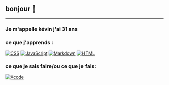 ## bonjour 👋

_ _ _

### Je m'appelle kévin j'ai 31 ans
### ce que j'apprends :
[![CSS](https://img.shields.io/badge/CSS-1572B6?logo=css3&logoColor=fff)](#) [![JavaScript](https://img.shields.io/badge/JavaScript-F7DF1E?logo=javascript&logoColor=000)](#) [![Markdown](https://img.shields.io/badge/Markdown-%23000000.svg?logo=markdown&logoColor=white)](#) [![HTML](https://img.shields.io/badge/HTML-%23E34F26.svg?logo=html5&logoColor=white)](#)
### ce que je sais faire/ou ce que je fais:
[![Xcode](https://img.shields.io/badge/Xcode-007ACC?logo=Xcode&logoColor=white)](#) 
<!--
**kevin2759/Kevin2759** is a ✨ _special_ ✨ repository because its `README.md` (this file) appears on your GitHub profile.

Here are some ideas to get you started:

- 🔭 I’m currently working on ...
- 🌱 I’m currently learning ...
- 👯 I’m looking to collaborate on ...
- 🤔 I’m looking for help with ...
- 💬 Ask me about ...
- 📫 How to reach me: ...
- 😄 Pronouns: ...
- ⚡ Fun fact: ...
-->
